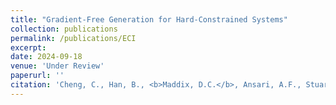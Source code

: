 ```yaml
---
title: "Gradient-Free Generation for Hard-Constrained Systems"
collection: publications
permalink: /publications/ECI
excerpt:
date: 2024-09-18
venue: 'Under Review'
paperurl: ''
citation: 'Cheng, C., Han, B., <b>Maddix, D.C.</b>, Ansari, A.F., Stuart, A., Mahoney, M.W., Wang, Y., (2024). &quot;Gradient-Free Generation for Hard-Constrained Systems.&quot; <i>Under Review.</i>'
---
```

